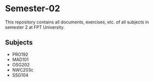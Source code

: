 # Semester-02
This repository contains all documents, exercises, etc. of all subjects in semester 2 at FPT University.
## Subjects
- PRO192
- MAD101
- OSG202
- NWC203c
- SSG104
